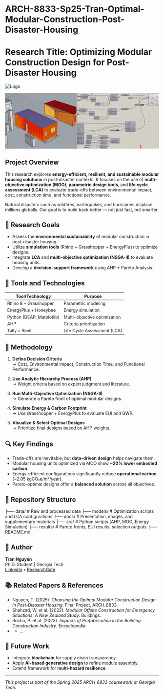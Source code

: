 # ARCH-8833-Sp25-Tran-Optimal-Modular-Construction-Post-Disaster-Housing

# Research Title: Optimizing Modular Construction Design for Post-Disaster Housing

![Logo](C:\Users\trand\Documents\GitHub\desktop-tutorial\Logo.png)

![Screenshot](Image.png)

## Project Overview

This research explores **energy-efficient, resilient, and sustainable modular housing solutions** in post-disaster contexts. It focuses on the use of **multi-objective optimization (MOO)**, **parametric design tools**, and **life cycle assessment (LCA)** to evaluate trade-offs between environmental impact, cost, construction time, and functional performance.

Natural disasters such as wildfires, earthquakes, and hurricanes displace millions globally. Our goal is to build back better — not just fast, but smarter.

## 🎯 Research Goals

- Assess the **environmental sustainability** of modular construction in post-disaster housing.
- Utilize **simulation tools** (Rhino + Grasshopper + EnergyPlus) to optimize designs.
- Integrate **LCA** and **multi-objective optimization (NSGA-II)** to evaluate housing units.
- Develop a **decision-support framework** using AHP + Pareto Analysis.

## 🧰 Tools and Technologies

| Tool/Technology | Purpose |
|----------------|---------|
| Rhino 8 + Grasshopper | Parametric modeling |
| EnergyPlus + Honeybee | Energy simulation |
| Python (DEAP, Matplotlib) | Multi-objective optimization |
| AHP | Criteria prioritization |
| Tally + Revit | Life Cycle Assessment (LCA) |

## 🧪 Methodology

1. **Define Decision Criteria**  
   → Cost, Environmental Impact, Construction Time, and Functional Performance.

2. **Use Analytic Hierarchy Process (AHP)**  
   → Weight criteria based on expert judgment and literature.

3. **Run Multi-Objective Optimization (NSGA-II)**  
   → Generate a Pareto front of optimal modular designs.

4. **Simulate Energy & Carbon Footprint**  
   → Use Grasshopper + EnergyPlus to evaluate EUI and GWP.

5. **Visualize & Select Optimal Designs**  
   → Prioritize final designs based on AHP weights.

## 🔍 Key Findings

- Trade-offs are inevitable, but **data-driven design** helps navigate them.
- Modular housing units optimized via MOO show **~20% lower embodied carbon**.
- Energy-efficient configurations significantly reduce **operational carbon** (~2.05 kgCO₂e/m²/year).
- Pareto-optimal designs offer a **balanced solution** across all objectives.

## 📂 Repository Structure

├── data/ # Raw and processed data ├── models/ # Optimization scripts and LCA configurations ├── docs/ # Presentation, images, and supplementary materials ├── src/ # Python scripts (AHP, MOO, Energy Simulation) ├── results/ # Pareto fronts, EUI results, selection outputs ├── README.md

## 👤 Author

**Tran Nguyen**  
Ph.D. Student | Georgia Tech  
[LinkedIn](https://www.linkedin.com/feed/?trk=404_page) • [ResearchGate](https://www.researchgate.net/profile/Tran-Duong-Nguyen/research)

## 📚 Related Papers & References

- Nguyen, T. (2025). _Choosing the Optimal Modular Construction Design in Post-Disaster Housing_. Final Project, ARCH_8833.
- Shahzad, W. et al. (2022). _Modular Offsite Construction for Emergency Situations: A New Zealand Study_. Buildings.
- Rocha, P. et al. (2023). _Impacts of Prefabrication in the Building Construction Industry_. Encyclopedia.
- - ...

## 🚀 Future Work

- Integrate **blockchain** for supply chain transparency.
- Apply **AI-based generative design** to refine module assembly.
- Extend framework for **multi-hazard resilience**.

---

_This project is part of the Spring 2025 ARCH_8833 coursework at Georgia Tech._
